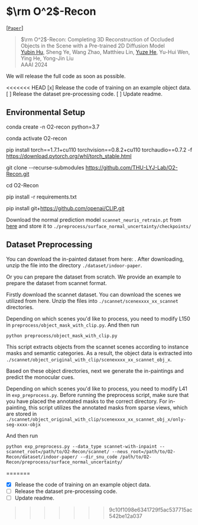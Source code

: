 # $\rm O^2$-Recon

[[`Paper`](https://arxiv.org/abs/2308.09591)]


> $\rm O^2$-Recon: Completing 3D Reconstruction of Occluded Objects in the Scene with a Pre-trained 2D Diffusion Model <br>
[Yubin Hu](https://github.com/AlbertHuyb), Sheng Ye, Wang Zhao, Matthieu Lin, [Yuze He](https://github.com/hyz317/), Yu-Hui Wen, Ying He, Yong-Jin Liu <br>
AAAI 2024
> 
We will release the full code as soon as possible.

<<<<<<< HEAD
[x] Release the code of training on an example object data.
[ ] Release the dataset pre-processing code.
[ ] Update readme.

## Environmental Setup

conda create -n O2-recon python=3.7

conda activate O2-recon

pip install torch==1.7.1+cu110 torchvision==0.8.2+cu110 torchaudio==0.7.2 -f https://download.pytorch.org/whl/torch_stable.html

git clone --recurse-submodules https://github.com/THU-LYJ-Lab/O2-Recon.git

cd O2-Recon

pip install -r requirements.txt

pip install git+https://github.com/openai/CLIP.git

Download the normal prediction model `scannet_neuris_retrain.pt` from [here](https://connecthkuhk-my.sharepoint.com/personal/jiepeng_connect_hku_hk/_layouts/15/onedrive.aspx?ga=1&id=%2Fpersonal%2Fjiepeng%5Fconnect%5Fhku%5Fhk%2FDocuments%2FGitHub%2FNeuRIS%2Fpretrained%20normal%20network%2Fsnu) and store it to `./preprocess/surface_normal_uncertainty/checkpoints/`





## Dataset Preprocessing

You can download the in-painted dataset from here: .
After downloading, unzip the file into the directory `./dataset/indoor-paper`. 

Or you can prepare the dataset from scratch. We provide an example to prepare the dataset from scannet format.

Firstly download the scannet dataset. You can download the scenes we utilized from here. Unzip the files into `./scannet/scenexxxx_xx_scannet` directories.

Depending on which scenes you'd like to process, you need to modify L150 in `preprocess/object_mask_with_clip.py`. And then run 

```
python preprocess/object_mask_with_clip.py
```

This script extracts objects from the scannet scenes according to instance masks and semantic categories. As a result, the object data is extracted into `./scannet/object_original_with_clip/scenexxxx_xx_scannet_obj_x`. 

Based on these object directories, next we generate the in-paintings and predict the monocular cues.

Depending on which scenes you'd like to process, you need to modify L41 in `exp_preprocess.py`. 
Before running the preprocess script, make sure that you have placed the annotated masks to the correct directory. For in-painting, this script utilizes the annotated masks from sparse views, which are stored in `./scannet/object_original_with_clip/scenexxxx_xx_scannet_obj_x/only-seg-xxxx-objx`

And then run 

```
python exp_preprocess.py --data_type scannet-with-inpaint --scannet_root=/path/to/O2-Recon/scannet/ --neus_root=/path/to/O2-Recon/dataset/indoor-paper/ --dir_snu_code /path/to/O2-Recon/preprocess/surface_normal_uncertainty/
```

=======
- [x] Release the code of training on an example object data.
- [ ] Release the dataset pre-processing code.
- [ ] Update readme.
>>>>>>> 9c10f1098e6341729f5ac537715ac542be12a037
